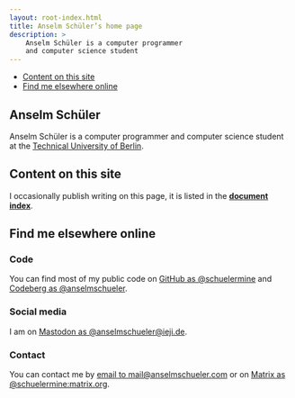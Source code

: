 ```yaml
---
layout: root-index.html
title: Anselm Schüler’s home page
description: >
    Anselm Schüler is a computer programmer
    and computer science student
---
```


<div id="left-comment">

- [Content on this site](#content-on-this-site)
- [Find me elsewhere online](#find-me-elsewhere-online)

</div>

<article id="main-content">

# Anselm Schüler

Anselm Schüler is a computer programmer and computer science
student at the [Technical University of Berlin](https://www.tu.berlin/).

## Content on this site

I occasionally publish writing on this page, it is listed in the [**document index**](/writing).

## Find me elsewhere online

### Code

You can find most of my public code on [GitHub as @schuelermine](https://github.com/schuelermine)
and [Codeberg as @anselmschueler](https://codeberg.org/anselmschueler).

### Social media

I am on [Mastodon as @anselmschueler@ieji.de](https://ieji.de/@anselmschueler).

### Contact

You can contact me by [email to mail@anselmschueler.com](mailto:mail@anselmschueler.com)
or on [Matrix as @schuelermine:matrix.org](https://matrix.to/#/@schuelermine:matrix.org).

</article>
